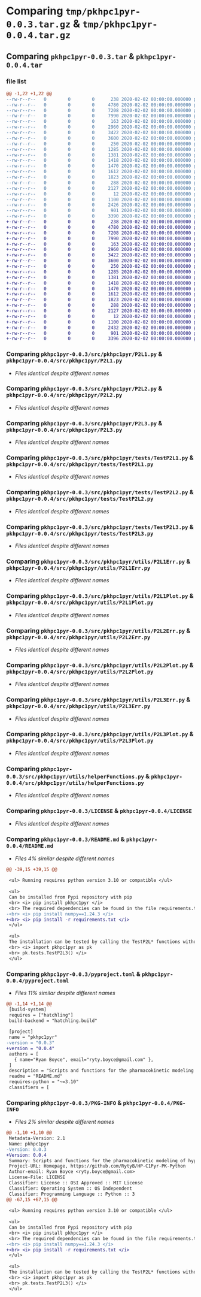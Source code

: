 # Comparing `tmp/pkhpc1pyr-0.0.3.tar.gz` & `tmp/pkhpc1pyr-0.0.4.tar.gz`

## Comparing `pkhpc1pyr-0.0.3.tar` & `pkhpc1pyr-0.0.4.tar`

### file list

```diff
@@ -1,22 +1,22 @@
--rw-r--r--   0        0        0      238 2020-02-02 00:00:00.000000 pkhpc1pyr-0.0.3/requirements.txt
--rw-r--r--   0        0        0     4780 2020-02-02 00:00:00.000000 pkhpc1pyr-0.0.3/src/pkhpc1pyr/P2L1.py
--rw-r--r--   0        0        0     7208 2020-02-02 00:00:00.000000 pkhpc1pyr-0.0.3/src/pkhpc1pyr/P2L2.py
--rw-r--r--   0        0        0     7990 2020-02-02 00:00:00.000000 pkhpc1pyr-0.0.3/src/pkhpc1pyr/P2L3.py
--rw-r--r--   0        0        0      163 2020-02-02 00:00:00.000000 pkhpc1pyr-0.0.3/src/pkhpc1pyr/__init__.py
--rw-r--r--   0        0        0     2960 2020-02-02 00:00:00.000000 pkhpc1pyr-0.0.3/src/pkhpc1pyr/tests/TestP2L1.py
--rw-r--r--   0        0        0     3422 2020-02-02 00:00:00.000000 pkhpc1pyr-0.0.3/src/pkhpc1pyr/tests/TestP2L2.py
--rw-r--r--   0        0        0     3600 2020-02-02 00:00:00.000000 pkhpc1pyr-0.0.3/src/pkhpc1pyr/tests/TestP2L3.py
--rw-r--r--   0        0        0      250 2020-02-02 00:00:00.000000 pkhpc1pyr-0.0.3/src/pkhpc1pyr/tests/__init__.py
--rw-r--r--   0        0        0     1285 2020-02-02 00:00:00.000000 pkhpc1pyr-0.0.3/src/pkhpc1pyr/utils/P2L1Err.py
--rw-r--r--   0        0        0     1381 2020-02-02 00:00:00.000000 pkhpc1pyr-0.0.3/src/pkhpc1pyr/utils/P2L1Plot.py
--rw-r--r--   0        0        0     1418 2020-02-02 00:00:00.000000 pkhpc1pyr-0.0.3/src/pkhpc1pyr/utils/P2L2Err.py
--rw-r--r--   0        0        0     1470 2020-02-02 00:00:00.000000 pkhpc1pyr-0.0.3/src/pkhpc1pyr/utils/P2L2Plot.py
--rw-r--r--   0        0        0     1612 2020-02-02 00:00:00.000000 pkhpc1pyr-0.0.3/src/pkhpc1pyr/utils/P2L3Err.py
--rw-r--r--   0        0        0     1823 2020-02-02 00:00:00.000000 pkhpc1pyr-0.0.3/src/pkhpc1pyr/utils/P2L3Plot.py
--rw-r--r--   0        0        0      288 2020-02-02 00:00:00.000000 pkhpc1pyr-0.0.3/src/pkhpc1pyr/utils/__init__.py
--rw-r--r--   0        0        0     2127 2020-02-02 00:00:00.000000 pkhpc1pyr-0.0.3/src/pkhpc1pyr/utils/helperFunctions.py
--rw-r--r--   0        0        0       12 2020-02-02 00:00:00.000000 pkhpc1pyr-0.0.3/.gitignore
--rw-r--r--   0        0        0     1100 2020-02-02 00:00:00.000000 pkhpc1pyr-0.0.3/LICENSE
--rw-r--r--   0        0        0     2426 2020-02-02 00:00:00.000000 pkhpc1pyr-0.0.3/README.md
--rw-r--r--   0        0        0      901 2020-02-02 00:00:00.000000 pkhpc1pyr-0.0.3/pyproject.toml
--rw-r--r--   0        0        0     3390 2020-02-02 00:00:00.000000 pkhpc1pyr-0.0.3/PKG-INFO
+-rw-r--r--   0        0        0      238 2020-02-02 00:00:00.000000 pkhpc1pyr-0.0.4/requirements.txt
+-rw-r--r--   0        0        0     4780 2020-02-02 00:00:00.000000 pkhpc1pyr-0.0.4/src/pkhpc1pyr/P2L1.py
+-rw-r--r--   0        0        0     7208 2020-02-02 00:00:00.000000 pkhpc1pyr-0.0.4/src/pkhpc1pyr/P2L2.py
+-rw-r--r--   0        0        0     7990 2020-02-02 00:00:00.000000 pkhpc1pyr-0.0.4/src/pkhpc1pyr/P2L3.py
+-rw-r--r--   0        0        0      163 2020-02-02 00:00:00.000000 pkhpc1pyr-0.0.4/src/pkhpc1pyr/__init__.py
+-rw-r--r--   0        0        0     2960 2020-02-02 00:00:00.000000 pkhpc1pyr-0.0.4/src/pkhpc1pyr/tests/TestP2L1.py
+-rw-r--r--   0        0        0     3422 2020-02-02 00:00:00.000000 pkhpc1pyr-0.0.4/src/pkhpc1pyr/tests/TestP2L2.py
+-rw-r--r--   0        0        0     3600 2020-02-02 00:00:00.000000 pkhpc1pyr-0.0.4/src/pkhpc1pyr/tests/TestP2L3.py
+-rw-r--r--   0        0        0      250 2020-02-02 00:00:00.000000 pkhpc1pyr-0.0.4/src/pkhpc1pyr/tests/__init__.py
+-rw-r--r--   0        0        0     1285 2020-02-02 00:00:00.000000 pkhpc1pyr-0.0.4/src/pkhpc1pyr/utils/P2L1Err.py
+-rw-r--r--   0        0        0     1381 2020-02-02 00:00:00.000000 pkhpc1pyr-0.0.4/src/pkhpc1pyr/utils/P2L1Plot.py
+-rw-r--r--   0        0        0     1418 2020-02-02 00:00:00.000000 pkhpc1pyr-0.0.4/src/pkhpc1pyr/utils/P2L2Err.py
+-rw-r--r--   0        0        0     1470 2020-02-02 00:00:00.000000 pkhpc1pyr-0.0.4/src/pkhpc1pyr/utils/P2L2Plot.py
+-rw-r--r--   0        0        0     1612 2020-02-02 00:00:00.000000 pkhpc1pyr-0.0.4/src/pkhpc1pyr/utils/P2L3Err.py
+-rw-r--r--   0        0        0     1823 2020-02-02 00:00:00.000000 pkhpc1pyr-0.0.4/src/pkhpc1pyr/utils/P2L3Plot.py
+-rw-r--r--   0        0        0      288 2020-02-02 00:00:00.000000 pkhpc1pyr-0.0.4/src/pkhpc1pyr/utils/__init__.py
+-rw-r--r--   0        0        0     2127 2020-02-02 00:00:00.000000 pkhpc1pyr-0.0.4/src/pkhpc1pyr/utils/helperFunctions.py
+-rw-r--r--   0        0        0       12 2020-02-02 00:00:00.000000 pkhpc1pyr-0.0.4/.gitignore
+-rw-r--r--   0        0        0     1100 2020-02-02 00:00:00.000000 pkhpc1pyr-0.0.4/LICENSE
+-rw-r--r--   0        0        0     2432 2020-02-02 00:00:00.000000 pkhpc1pyr-0.0.4/README.md
+-rw-r--r--   0        0        0      901 2020-02-02 00:00:00.000000 pkhpc1pyr-0.0.4/pyproject.toml
+-rw-r--r--   0        0        0     3396 2020-02-02 00:00:00.000000 pkhpc1pyr-0.0.4/PKG-INFO
```

### Comparing `pkhpc1pyr-0.0.3/src/pkhpc1pyr/P2L1.py` & `pkhpc1pyr-0.0.4/src/pkhpc1pyr/P2L1.py`

 * *Files identical despite different names*

### Comparing `pkhpc1pyr-0.0.3/src/pkhpc1pyr/P2L2.py` & `pkhpc1pyr-0.0.4/src/pkhpc1pyr/P2L2.py`

 * *Files identical despite different names*

### Comparing `pkhpc1pyr-0.0.3/src/pkhpc1pyr/P2L3.py` & `pkhpc1pyr-0.0.4/src/pkhpc1pyr/P2L3.py`

 * *Files identical despite different names*

### Comparing `pkhpc1pyr-0.0.3/src/pkhpc1pyr/tests/TestP2L1.py` & `pkhpc1pyr-0.0.4/src/pkhpc1pyr/tests/TestP2L1.py`

 * *Files identical despite different names*

### Comparing `pkhpc1pyr-0.0.3/src/pkhpc1pyr/tests/TestP2L2.py` & `pkhpc1pyr-0.0.4/src/pkhpc1pyr/tests/TestP2L2.py`

 * *Files identical despite different names*

### Comparing `pkhpc1pyr-0.0.3/src/pkhpc1pyr/tests/TestP2L3.py` & `pkhpc1pyr-0.0.4/src/pkhpc1pyr/tests/TestP2L3.py`

 * *Files identical despite different names*

### Comparing `pkhpc1pyr-0.0.3/src/pkhpc1pyr/utils/P2L1Err.py` & `pkhpc1pyr-0.0.4/src/pkhpc1pyr/utils/P2L1Err.py`

 * *Files identical despite different names*

### Comparing `pkhpc1pyr-0.0.3/src/pkhpc1pyr/utils/P2L1Plot.py` & `pkhpc1pyr-0.0.4/src/pkhpc1pyr/utils/P2L1Plot.py`

 * *Files identical despite different names*

### Comparing `pkhpc1pyr-0.0.3/src/pkhpc1pyr/utils/P2L2Err.py` & `pkhpc1pyr-0.0.4/src/pkhpc1pyr/utils/P2L2Err.py`

 * *Files identical despite different names*

### Comparing `pkhpc1pyr-0.0.3/src/pkhpc1pyr/utils/P2L2Plot.py` & `pkhpc1pyr-0.0.4/src/pkhpc1pyr/utils/P2L2Plot.py`

 * *Files identical despite different names*

### Comparing `pkhpc1pyr-0.0.3/src/pkhpc1pyr/utils/P2L3Err.py` & `pkhpc1pyr-0.0.4/src/pkhpc1pyr/utils/P2L3Err.py`

 * *Files identical despite different names*

### Comparing `pkhpc1pyr-0.0.3/src/pkhpc1pyr/utils/P2L3Plot.py` & `pkhpc1pyr-0.0.4/src/pkhpc1pyr/utils/P2L3Plot.py`

 * *Files identical despite different names*

### Comparing `pkhpc1pyr-0.0.3/src/pkhpc1pyr/utils/helperFunctions.py` & `pkhpc1pyr-0.0.4/src/pkhpc1pyr/utils/helperFunctions.py`

 * *Files identical despite different names*

### Comparing `pkhpc1pyr-0.0.3/LICENSE` & `pkhpc1pyr-0.0.4/LICENSE`

 * *Files identical despite different names*

### Comparing `pkhpc1pyr-0.0.3/README.md` & `pkhpc1pyr-0.0.4/README.md`

 * *Files 4% similar despite different names*

```diff
@@ -39,15 +39,15 @@
 
 <ul> Running requires python version 3.10 or compatible </ul>
 
 <ul>
 Can be installed from Pypi repository with pip
 <br> <i> pip install pkhpc1pyr </i>
 <br> The required dependencies can be found in the file requirements.txt and installed with the command 
-<br> <i> pip install numpy==1.24.3 </i>
+<br> <i> pip install -r requirements.txt </i>
 </ul>
 
 <ul>
 The installation can be tested by calling the TestP2L* functions without any arguments. For example:
 <br> <i> import pkhpc1pyr as pk 
 <br> pk.tests.TestP2L3() </i>
 </ul>
```

### Comparing `pkhpc1pyr-0.0.3/pyproject.toml` & `pkhpc1pyr-0.0.4/pyproject.toml`

 * *Files 11% similar despite different names*

```diff
@@ -1,14 +1,14 @@
 [build-system]
 requires = ["hatchling"]
 build-backend = "hatchling.build"
 
 [project]
 name = "pkhpc1pyr"
-version = "0.0.3"
+version = "0.0.4"
 authors = [
   { name="Ryan Boyce", email="ryty.boyce@gmail.com" },
 ]
 description = "Scripts and functions for the pharmacokinetic modeling of hyperpolarized [1-13C]-pyruvate."
 readme = "README.md"
 requires-python = "~=3.10"
 classifiers = [
```

### Comparing `pkhpc1pyr-0.0.3/PKG-INFO` & `pkhpc1pyr-0.0.4/PKG-INFO`

 * *Files 2% similar despite different names*

```diff
@@ -1,10 +1,10 @@
 Metadata-Version: 2.1
 Name: pkhpc1pyr
-Version: 0.0.3
+Version: 0.0.4
 Summary: Scripts and functions for the pharmacokinetic modeling of hyperpolarized [1-13C]-pyruvate.
 Project-URL: Homepage, https://github.com/RytyB/HP-C1Pyr-PK-Python
 Author-email: Ryan Boyce <ryty.boyce@gmail.com>
 License-File: LICENSE
 Classifier: License :: OSI Approved :: MIT License
 Classifier: Operating System :: OS Independent
 Classifier: Programming Language :: Python :: 3
@@ -67,15 +67,15 @@
 
 <ul> Running requires python version 3.10 or compatible </ul>
 
 <ul>
 Can be installed from Pypi repository with pip
 <br> <i> pip install pkhpc1pyr </i>
 <br> The required dependencies can be found in the file requirements.txt and installed with the command 
-<br> <i> pip install numpy==1.24.3 </i>
+<br> <i> pip install -r requirements.txt </i>
 </ul>
 
 <ul>
 The installation can be tested by calling the TestP2L* functions without any arguments. For example:
 <br> <i> import pkhpc1pyr as pk 
 <br> pk.tests.TestP2L3() </i>
 </ul>
```

